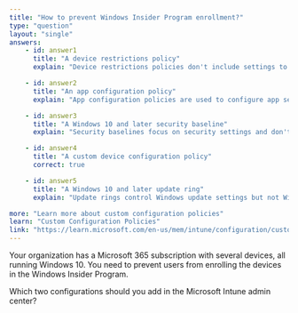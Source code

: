```yaml
---
title: "How to prevent Windows Insider Program enrollment?"
type: "question"
layout: "single"
answers:
    - id: answer1
      title: "A device restrictions policy"
      explain: "Device restrictions policies don't include settings to control Windows Insider Program enrollment"

    - id: answer2
      title: "An app configuration policy" 
      explain: "App configuration policies are used to configure app settings, not Windows system settings"

    - id: answer3
      title: "A Windows 10 and later security baseline"
      explain: "Security baselines focus on security settings and don't include Windows Insider Program controls"

    - id: answer4
      title: "A custom device configuration policy"
      correct: true

    - id: answer5
      title: "A Windows 10 and later update ring"
      explain: "Update rings control Windows update settings but not Windows Insider Program enrollment"

more: "Learn more about custom configuration policies"
learn: "Custom Configuration Policies"
link: "https://learn.microsoft.com/en-us/mem/intune/configuration/custom-settings-windows-10"
---
```

Your organization has a Microsoft 365 subscription with several devices, all running Windows 10. You need to prevent users from enrolling the devices in the Windows Insider Program.

Which two configurations should you add in the Microsoft Intune admin center?

